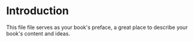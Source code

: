 Introduction
=========

This file file serves as your book's preface, a great place to describe your book's content and ideas.
